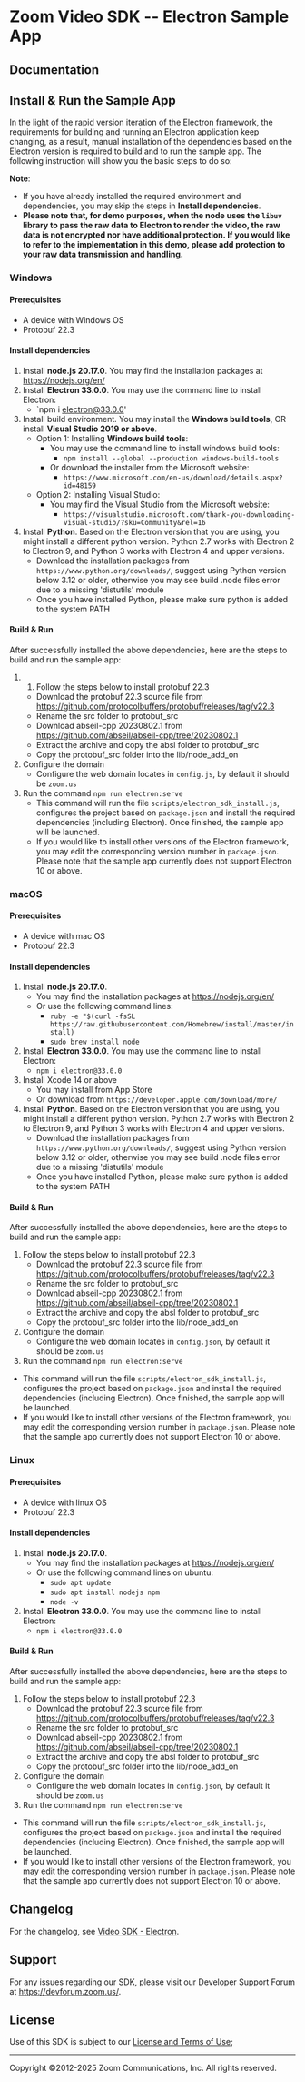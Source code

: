 # Zoom Video SDK -- Electron Sample App

## Documentation

## Install & Run the Sample App

In the light of the rapid version iteration of the Electron framework, the requirements for building and running an Electron application keep changing, as a result, manual installation of the dependencies based on the Electron version is required to build and to run the sample app. The following instruction will show you the basic steps to do so:

**Note**:
* If you have already installed the required environment and dependencies, you may skip the steps in **Install dependencies**.
* **Please note that, for demo purposes, when the node uses the `libuv` library to pass the raw data to Electron to render the video, the raw data is not encrypted nor have additional protection. If you would like to refer to the implementation in this demo, please add protection to your raw data transmission and handling.**

### Windows

#### Prerequisites
* A device with Windows OS
* Protobuf 22.3

#### Install dependencies
1. Install **node.js 20.17.0**. You may find the installation packages at https://nodejs.org/en/
2. Install **Electron 33.0.0**. You may use the command line to install Electron:
    * `npm i electron@33.0.0'
3. Install build environment. You may install the **Windows build tools**, OR install **Visual Studio 2019 or above**.
    * Option 1: Installing **Windows build tools**:
       * You may use the command line to install windows build tools:
         * `npm install --global --production windows-build-tools`
       * Or download the installer from the Microsoft website:
          * `https://www.microsoft.com/en-us/download/details.aspx?id=48159`
    * Option 2: Installing Visual Studio:
        * You may find the Visual Studio from the Microsoft website:
          * `https://visualstudio.microsoft.com/thank-you-downloading-visual-studio/?sku=Community&rel=16`
4. Install **Python**. Based on the Electron version that you are using, you might install a different python version.  Python 2.7 works with Electron 2 to Electron 9, and Python 3 works with Electron 4 and upper versions.
    * Download the installation packages from `https://www.python.org/downloads/`, suggest using Python version below 3.12 or older, otherwise you may see build .node files error due to a missing 'distutils' module
    * Once you have installed Python, please make sure python is added to the system PATH

#### Build & Run
After successfully installed the above dependencies, here are the steps to build and run the sample app:

1. 1. Follow the steps below to install protobuf 22.3
    * Download the protobuf 22.3 source file from https://github.com/protocolbuffers/protobuf/releases/tag/v22.3
    * Rename the src folder to protobuf_src
    * Download abseil-cpp 20230802.1 from https://github.com/abseil/abseil-cpp/tree/20230802.1
    * Extract the archive and copy the absl folder to protobuf_src
    * Copy the protobuf_src folder into the lib/node_add_on
2. Configure the domain
    * Configure the web domain locates in `config.js`, by default it should be `zoom.us`
3. Run the command `npm run electron:serve`
    * This command will run the file `scripts/electron_sdk_install.js`, configures the project based on `package.json` and install the required dependencies (including Electron). Once finished, the sample app will be launched.
     * If you would like to install other versions of the Electron framework, you may edit the corresponding version number in `package.json`. Please note that the sample app currently does not support Electron 10 or above.

### macOS

#### Prerequisites
* A device with mac OS
* Protobuf 22.3

#### Install dependencies
1. Install **node.js 20.17.0**.
    * You may find the installation packages at https://nodejs.org/en/
    * Or use the following command lines:
        * `ruby -e "$(curl -fsSL https://raw.githubusercontent.com/Homebrew/install/master/install)`
        * `sudo brew install node`
2. Install **Electron 33.0.0**. You may use the command line to install Electron:
    * `npm i electron@33.0.0`
3. Install Xcode 14 or above
    * You may install from App Store
    * Or download from `https://developer.apple.com/download/more/`
4. Install **Python**. Based on the Electron version that you are using, you might install a different python version.  Python 2.7 works with Electron 2 to Electron 9, and Python 3 works with Electron 4 and upper versions.
    * Download the installation packages from `https://www.python.org/downloads/`, suggest using Python version below 3.12 or older, otherwise you may see build .node files error due to a missing 'distutils' module
    * Once you have installed Python, please make sure python is added to the system PATH

#### Build & Run

After successfully installed the above dependencies, here are the steps to build and run the sample app:

1. Follow the steps below to install protobuf 22.3
    * Download the protobuf 22.3 source file from https://github.com/protocolbuffers/protobuf/releases/tag/v22.3
    * Rename the src folder to protobuf_src
    * Download abseil-cpp 20230802.1 from https://github.com/abseil/abseil-cpp/tree/20230802.1
    * Extract the archive and copy the absl folder to protobuf_src
    * Copy the protobuf_src folder into the lib/node_add_on
2. Configure the domain
    * Configure the web domain locates in `config.json`, by default it should be `zoom.us`
3. Run the command `npm run electron:serve`
 * This command will run the file `scripts/electron_sdk_install.js`, configures the project based on `package.json` and install the required dependencies (including Electron). Once finished, the sample app will be launched.
  * If you would like to install other versions of the Electron framework, you may edit the corresponding version number in `package.json`. Please note that the sample app currently does not support Electron 10 or above.

### Linux

#### Prerequisites
* A device with linux OS
* Protobuf 22.3

#### Install dependencies
1. Install **node.js 20.17.0**.
    * You may find the installation packages at https://nodejs.org/en/
    * Or use the following command lines on ubuntu:
        * `sudo apt update`
        * `sudo apt install nodejs npm`
        * `node -v`
2. Install **Electron 33.0.0**. You may use the command line to install Electron:
    * `npm i electron@33.0.0`

#### Build & Run

After successfully installed the above dependencies, here are the steps to build and run the sample app:

1. Follow the steps below to install protobuf 22.3
    * Download the protobuf 22.3 source file from https://github.com/protocolbuffers/protobuf/releases/tag/v22.3
    * Rename the src folder to protobuf_src
    * Download abseil-cpp 20230802.1 from https://github.com/abseil/abseil-cpp/tree/20230802.1
    * Extract the archive and copy the absl folder to protobuf_src
    * Copy the protobuf_src folder into the lib/node_add_on
2. Configure the domain
    * Configure the web domain locates in `config.json`, by default it should be `zoom.us`
3. Run the command `npm run electron:serve`
 * This command will run the file `scripts/electron_sdk_install.js`, configures the project based on `package.json` and install the required dependencies (including Electron). Once finished, the sample app will be launched.
  * If you would like to install other versions of the Electron framework, you may edit the corresponding version number in `package.json`. Please note that the sample app currently does not support Electron 10 or above.

## Changelog

For the changelog, see [Video SDK - Electron](https://devsupport.zoom.us/hc/en-us/sections/11766697610765-Electron-demo).

## Support

For any issues regarding our SDK, please visit our Developer Support Forum at https://devforum.zoom.us/.

## License

Use of this SDK is subject to our [License and Terms of Use](https://explore.zoom.us/docs/en-us/video-sdk-terms.html);

---
Copyright ©2012-2025 Zoom Communications, Inc. All rights reserved.
